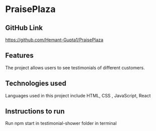 # PraisePlaza


## GitHub Link
https://github.com/Hemant-Gupta1/PraisePlaza


## Features
The project allows users to see testimonials of different customers.



## Technologies used
Languages used in this project include HTML, CSS , JavaScript, React

## Instructions to run
Run npm start in testimonial-shower folder in terminal






